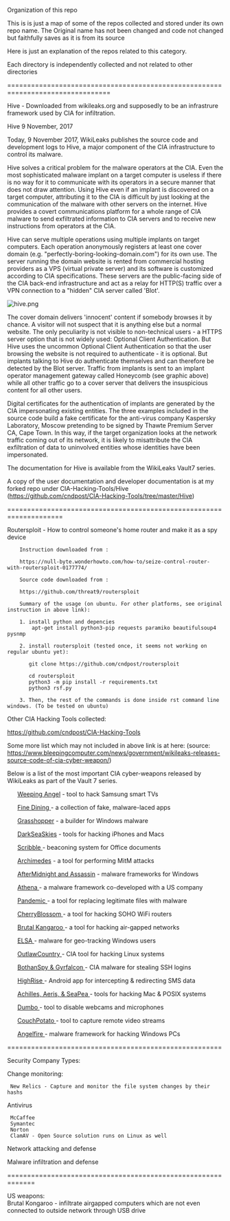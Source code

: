 Organization of this repo

   This is is just a map of some of the repos collected and stored under its own repo name. The
     Original name has not been changed and code not changed but faithfully saves as it is from its source

   Here is just an explanation of the repos related to this category. 

   Each directory is independently collected and not related to other directories

================================================================================


Hive  - Downloaded from wikileaks.org and supposedly to be an infrastrure framework used by CIA for infiltration.


Hive
9 November, 2017

Today, 9 November 2017, WikiLeaks publishes the source code and development logs to Hive, a major component of the CIA infrastructure to control its malware.

Hive solves a critical problem for the malware operators at the CIA. Even the most sophisticated malware implant on a target computer is useless if there is no way for it to communicate with its operators in a secure manner that does not draw attention. Using Hive even if an implant is discovered on a target computer, attributing it to the CIA is difficult by just looking at the communication of the malware with other servers on the internet. Hive provides a covert communications platform for a whole range of CIA malware to send exfiltrated information to CIA servers and to receive new instructions from operators at the CIA.

Hive can serve multiple operations using multiple implants on target computers. Each operation anonymously registers at least one cover domain (e.g. "perfectly-boring-looking-domain.com") for its own use. The server running the domain website is rented from commercial hosting providers as a VPS (virtual private server) and its software is customized according to CIA specifications. These servers are the public-facing side of the CIA back-end infrastructure and act as a relay for HTTP(S) traffic over a VPN connection to a "hidden" CIA server called 'Blot'.

![hive.png](https://github.com/cndpost/cyberweapons/blob/master/hive.png)

The cover domain delivers 'innocent' content if somebody browses it by chance. A visitor will not suspect that it is anything else but a normal website. The only peculiarity is not visible to non-technical users - a HTTPS server option that is not widely used: Optional Client Authentication. But Hive uses the uncommon Optional Client Authentication so that the user browsing the website is not required to authenticate - it is optional. But implants talking to Hive do authenticate themselves and can therefore be detected by the Blot server. Traffic from implants is sent to an implant operator management gateway called Honeycomb (see graphic above) while all other traffic go to a cover server that delivers the insuspicious content for all other users.

Digital certificates for the authentication of implants are generated by the CIA impersonating existing entities. The three examples included in the source code build a fake certificate for the anti-virus company Kaspersky Laboratory, Moscow pretending to be signed by Thawte Premium Server CA, Cape Town. In this way, if the target organization looks at the network traffic coming out of its network, it is likely to misattribute the CIA exfiltration of data to uninvolved entities whose identities have been impersonated.

The documentation for Hive is available from the WikiLeaks Vault7 series.


A copy of the user documentation and developer documentation is at my forked repo under
CIA-Hacking-Tools/Hive  (https://github.com/cndpost/CIA-Hacking-Tools/tree/master/Hive)


====================================================================


Routersploit - How to control someone's home router and make it as a spy device

        Instruction downloaded from :
        
        https://null-byte.wonderhowto.com/how-to/seize-control-router-with-routersploit-0177774/
        
        Source code downloaded from :
        
        https://github.com/threat9/routersploit

        Summary of the usage (on ubuntu. For other platforms, see original instruction in above link):
        
        1. install python and depencies
            apt-get install python3-pip requests paramiko beautifulsoup4 pysnmp
        
        2. install routersploit (tested once, it seems not working on regular ubuntu yet):

           git clone https://github.com/cndpost/routersploit
           
           cd routersploit
           python3 -m pip install -r requirements.txt
           python3 rsf.py
          
        3. Then, the rest of the commands is done inside rst command line windows. (To be tested on ubuntu)


Other CIA Hacking Tools collected:

   https://github.com/cndpost/CIA-Hacking-Tools


Some more list which may not included in above link is at here:
(source:  https://www.bleepingcomputer.com/news/government/wikileaks-releases-source-code-of-cia-cyber-weapon/)



Below is a list of the most important CIA cyber-weapons released by WikiLeaks as part of the Vault 7 series.
<table>
<ul>
<a href=https://www.bleepingcomputer.com/news/hardware/wikileaks-claims-cia-could-turn-samsung-smart-tvs-into-listening-devices/>Weeping Angel</a> - tool to hack Samsung smart TVs
</ul>
<ul>
<a href=https://www.bleepingcomputer.com/news/security/vault-7-cia-developed-24-decoy-applications-to-spy-on-targets/>Fine Dining </a> - a collection of fake, malware-laced apps
</ul>
<ul>
<a href=https://www.bleepingcomputer.com/news/security/wikileaks-reveals-grasshopper-cias-builder-for-windows-malware/>Grasshopper</a> - a builder for Windows malware
</ul>
<ul>
<a href=https://www.bleepingcomputer.com/news/government/new-wikileaks-dump-provides-details-on-cias-mac-and-iphone-hacking-tools/>DarkSeaSkies</a> - tools for hacking iPhones and Macs
</ul>
<ul>
<a href=https://www.bleepingcomputer.com/news/gaming/wikileaks-publishes-cia-anti-whistleblowers-tool-for-microsoft-office-documents/>Scribble </a>- beaconing system for Office documents
</ul>
<ul>
<a href=https://www.bleepingcomputer.com/news/security/wikileaks-dump-reveals-cia-tool-for-mitm-attacks/>Archimedes</a> - a tool for performing MitM attacks
</ul>
<ul>
<a href=https://www.bleepingcomputer.com/news/security/wikileaks-dump-reveals-cia-malware-that-can-sabotage-user-software/>AfterMidnight and Assassin</a> - malware frameworks for Windows
</ul>
<ul>
<a href=https://www.bleepingcomputer.com/news/security/vault-7-cia-co-developed-athena-malware-with-us-cyber-security-company/>Athena </a>- a malware framework co-developed with a US company
</ul>
<ul>
<a href=https://www.bleepingcomputer.com/news/security/cia-malware-can-switch-clean-files-with-malware-when-you-download-them-via-smb/>Pandemic </a>- a tool for replacing legitimate files with malware
</ul>
<ul>
<a href=https://www.bleepingcomputer.com/news/security/cia-created-toolkit-for-hacking-hundreds-of-routers-models/> CherryBlossom </a> - a tool for hacking SOHO WiFi routers
</ul>
<ul>
<a href=https://www.bleepingcomputer.com/news/security/vault-7-cia-has-malware-for-hacking-air-gapped-networks-via-usb-thumb-drives/>Brutal Kangaroo </a>- a tool for hacking air-gapped networks
</ul>
<ul>
<a href=https://www.bleepingcomputer.com/news/security/vault-7-cia-malware-for-tracking-windows-devices-via-wifi-networks/> ELSA </a>- malware for geo-tracking Windows users
</ul>
<ul>
<a href=https://www.bleepingcomputer.com/news/security/outlawcountry-is-cias-malware-for-hacking-linux-systems/> OutlawCountry <a/>- CIA tool for hacking Linux systems
</ul>
<ul>
<a href=https://www.bleepingcomputer.com/news/security/cia-malware-can-steal-ssh-credentials-session-traffic/>BothanSpy & Gyrfalcon </a>- CIA malware for stealing SSH logins
</ul>
<ul>
<a href=https://www.bleepingcomputer.com/news/security/vault-7-cia-developed-android-malware-that-works-as-an-sms-proxy/>HighRise </a> - Android app for intercepting & redirecting SMS data
</ul>
<ul>
<a href=https://www.bleepingcomputer.com/news/security/achilles-aeris-and-seapea-are-3-cia-tools-for-hacking-mac-and-posix-systems/> Achilles, Aeris, & SeaPea </a>- tools for hacking Mac & POSIX systems
</ul>
<ul>
<a href=https://www.bleepingcomputer.com/news/security/vault-7-cia-tool-can-shut-down-webcams-and-corrupt-video-recordings/>Dumbo </a>- tool to disable webcams and microphones
</ul>
<ul>
<a href=https://www.bleepingcomputer.com/news/security/vault-7-wikileaks-divulges-cia-tool-for-capturing-rtsp-and-h-264-video-streams/> CouchPotato </a> - tool to capture remote video streams
</ul>
<ul>
<a href=https://www.bleepingcomputer.com/news/security/cia-developed-windows-malware-that-alters-boot-sector-to-load-more-malware/>Angelfire </a> - malware framework for hacking Windows PCs
</ul>


======================================================

  Security Company Types:

   Change monitoring:

     New Relics - Capture and monitor the file system changes by their hashs 

   Antivirus

     McCaffee
     Symantec
     Norton
     ClamAV - Open Source solution runs on Linux as well

   Network attacking and defense

   Malware infiltration and defense

 =============================================================

   US weapons:    
        Brutal Kongaroo  - infiltrate airgapped computers which are not even connected to outside network 
                           through USB drive




